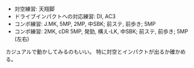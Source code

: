 - 対空練習: 天翔脚
- ドライブインパクトへの対応練習: DI, AC3
- コンボ練習: J.MK, 5MP, 2MP, 中SBK; 前ステ, 前歩き; 5MP
- コンボ練習: 2MK, cDR 5MP, 発勁, 構え-LK, 中SBK; 前ステ, 前歩き; 5MP (左右)

カジュアルで動かしてみるのもいい。
特に対空とインパクトが出るか確かめる。
